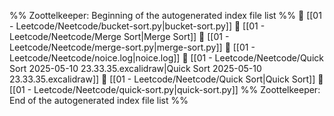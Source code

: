 %% Zoottelkeeper: Beginning of the autogenerated index file list  %%
📄 [[01 - Leetcode/Neetcode/bucket-sort.py|bucket-sort.py]]
📄 [[01 - Leetcode/Neetcode/Merge Sort|Merge Sort]]
📄 [[01 - Leetcode/Neetcode/merge-sort.py|merge-sort.py]]
📄 [[01 - Leetcode/Neetcode/noice.log|noice.log]]
📄 [[01 - Leetcode/Neetcode/Quick Sort 2025-05-10 23.33.35.excalidraw|Quick Sort 2025-05-10 23.33.35.excalidraw]]
📄 [[01 - Leetcode/Neetcode/Quick Sort|Quick Sort]]
📄 [[01 - Leetcode/Neetcode/quick-sort.py|quick-sort.py]]
%% Zoottelkeeper: End of the autogenerated index file list  %%
